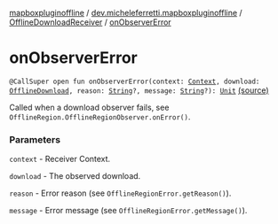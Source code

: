 [mapboxpluginoffline](../../index.md) / [dev.micheleferretti.mapboxpluginoffline](../index.md) / [OfflineDownloadReceiver](index.md) / [onObserverError](./on-observer-error.md)

# onObserverError

`@CallSuper open fun onObserverError(context: `[`Context`](https://developer.android.com/reference/android/content/Context.html)`, download: `[`OfflineDownload`](../../dev.micheleferretti.mapboxpluginoffline.model/-offline-download/index.md)`, reason: `[`String`](https://kotlinlang.org/api/latest/jvm/stdlib/kotlin/-string/index.html)`?, message: `[`String`](https://kotlinlang.org/api/latest/jvm/stdlib/kotlin/-string/index.html)`?): `[`Unit`](https://kotlinlang.org/api/latest/jvm/stdlib/kotlin/-unit/index.html) [(source)](https://github.com/xit0c/mapbox-plugin-offline/tree/master/mapboxpluginoffline/src/main/java/dev/micheleferretti/mapboxpluginoffline/OfflineDownloadReceiver.kt#L207)

Called when a download observer fails, see `OfflineRegion.OfflineRegionObserver.onError()`.

### Parameters

`context` - Receiver Context.

`download` - The observed download.

`reason` - Error reason (see `OfflineRegionError.getReason()`).

`message` - Error message (see `OfflineRegionError.getMessage()`).